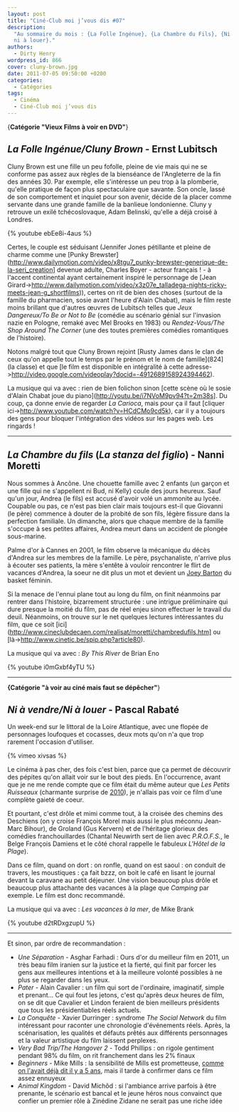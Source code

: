 ```yaml
---
layout: post
title: "Ciné-Club moi j’vous dis #07"
description:
  "Au sommaire du mois : {La Folle Ingénue}, {La Chambre du Fils}, {Ni à vendre,
  ni à louer}."
authors:
  - Dirty Henry
wordpress_id: 866
cover: cluny-brown.jpg
date: 2011-07-05 09:50:00 +0200
categories:
  - Catégories
tags:
  - Cinéma
  - Ciné-Club moi j’vous dis
---
```


{**Catégorie "Vieux Films à voir en DVD"**}

## _La Folle Ingénue/Cluny Brown_ - Ernst Lubitsch

Cluny Brown est une fille un peu fofolle, pleine de vie mais qui ne se conforme
pas assez aux règles de la bienséance de l'Angleterre de la fin des années 30.
Par exemple, elle s'intéresse un peu trop à la plomberie, qu'elle pratique de
façon plus spectaculaire que savante. Son oncle, lassé de son comportement et
inquiet pour son avenir, décide de la placer comme servante dans une grande
famille de la banlieue londonienne. Cluny y retrouve un exilé tchécoslovaque,
Adam Belinski, qu'elle a déjà croisé à Londres.

{% youtube ebEe8i-4aus %}

Certes, le couple est séduisant (Jennifer Jones pétillante et pleine de charme
comme une [Punky
Brewster](http://www.dailymotion.com/video/x8tgu7_punky-brewster-generique-de-la-seri_creation]
devenue adulte, Charles Boyer - acteur français ! - à l'accent continental ayant
certainement inspiré le personnage de [Jean
Girard->http://www.dailymotion.com/video/x3z07e_talladega-nights-ricky-meets-jean-g_shortfilms)),
certes on rit de bien des choses (surtout de la famille du pharmacien, sosie
avant l'heure d'Alain Chabat), mais le film reste moins brillant que d'autres
œuvres de Lubitsch telles que _Jeux Dangereux/To Be or Not to Be_ (comédie au
scénario génial sur l'invasion nazie en Pologne, remaké avec Mel Brooks en 1983)
ou _Rendez-Vous/The Shop Around The Corner_ (une des toutes premières comédies
romantiques de l'histoire).

Notons malgré tout que Cluny Brown rejoint [Rusty James dans le clan de ceux
qu'on appelle tout le temps par le prénom et le nom de famille](824] (la classe)
et que [le film est disponible en intégralité à cette
adresse->http://video.google.com/videoplay?docid=-4912689158924394462).

La musique qui va avec : rien de bien folichon sinon [cette scène où le sosie
d'Alain Chabat joue du piano](http://youtu.be/i7NVoM9pv94?t=2m38s]. Du coup, ça
donne envie de regarder _La Carioca_, mais pour ça il faut [cliquer
ici->http://www.youtube.com/watch?v=HCdCMo9cd5k), car il y a toujours des gens
pour bloquer l'intégration des vidéos sur les pages web. Les ringards !

---

## _La Chambre du fils_ (_La stanza del figlio_) - Nanni Moretti

Nous sommes à Ancône. Une chouette famille avec 2 enfants (un garçon et une
fille qui ne s'appellent ni Bud, ni Kelly) coule des jours heureux. Sauf qu'un
jour, Andrea (le fils) est accusé d'avoir volé un ammonite au lycée. Coupable ou
pas, ce n'est pas bien clair mais toujours est-il que Giovanni (le père)
commence à douter de la probité de son fils, légère fissure dans la perfection
familiale. Un dimanche, alors que chaque membre de la famille s'occupe à ses
petites affaires, Andrea meurt dans un accident de plongée sous-marine.

Palme d'or à Cannes en 2001, le film observe la mécanique du décès d'Andrea sur
les membres de la famille. Le père, psychanaliste, n'arrive plus à écouter ses
patients, la mère s'entête à vouloir rencontrer le flirt de vacances d'Andrea,
la soeur ne dit plus un mot et devient un
[Joey Barton](http://www.youtube.com/watch?v=_ASkfY-1gjM) du basket féminin.

Si la menace de l'ennui plane tout au long du film, on finit néanmoins par
rentrer dans l'histoire, bizarrement structurée : une intrigue préliminaire qui
dure presque la moitié du film, pas de réel enjeu sinon effectuer le travail du
deuil. Néanmoins, on trouve sur le net quelques lectures intéressantes du film,
que ce soit
[ici](http://www.cineclubdecaen.com/realisat/moretti/chambredufils.htm] ou
[là->http://www.cinetic.be/spip.php?article80).

La musique qui va avec : _By This River_ de Brian Eno

{% youtube i0mGxbf4yTU %}

---

**{Catégorie "à voir au ciné mais faut se dépêcher"**}

## _Ni à vendre/Ni à louer_ - Pascal Rabaté

Un week-end sur le littoral de la Loire Atlantique, avec une flopée de
personnages loufoques et cocasses, deux mots qu'on n'a que trop rarement
l'occasion d'utiliser.

{% vimeo xivsas %}

Le cinéma à pas cher, des fois c'est bien, parce que ça permet de découvrir des
pépites qu'on allait voir sur le bout des pieds. En l'occurrence, avant que je
ne me rende compte que ce film était du même auteur que _Les Petits Ruisseaux_
(charmante surprise de [2010](769)), je n'allais pas voir ce film d'une complète
gaieté de coeur.

Et pourtant, c'est drôle et mimi comme tout, à la croisée des chemins des
Deschiens (on y croise François Morel mais aussi le plus méconnu Jean-Marc
Bihour), de Groland (Gus Kervern) et de l'héritage glorieux des comédies
franchouillardes (Chantal Neuwirth sert de lien avec _P.R.O.F.S._, le Belge
François Damiens et le côté choral rappelle le fabuleux _L'Hôtel de la Plage_).

Dans ce film, quand on dort : on ronfle, quand on est saoul : on conduit de
travers, les moustiques : ça fait bzzz, on boit le café en lisant le journal
devant la caravane au petit déjeuner. Une vision beaucoup plus drôle et beaucoup
plus attachante des vacances à la plage que _Camping_ par exemple. Le film est
donc recommandé.

La musique qui va avec : _Les vacances à la mer_, de Mike Brank

{% youtube d2tRDxgzupU %}

---

Et sinon, par ordre de recommandation :

- _Une Séparation_ - Asghar Farhadi : Ours d'or du meilleur film en 2011, un
  très beau film iranien sur la justice et la fierté, qui finit par forcer les
  gens aux meilleures intentions et à la meilleure volonté possibles à ne plus
  se regarder dans les yeux.
- _Pater_ - Alain Cavalier : un film qui sort de l'ordinaire, imaginatif, simple
  et prenant… Ce qui fout les jetons, c'est qu'après deux heures de film, on se
  dit que Cavalier et Lindon feraient de bien meilleurs présidents que tous les
  présidentiables réels actuels.
- _La Conquête_ - Xavier Durringer : syndrome _The Social Network_ du film
  intéressant pour raconter une chronologie d'événements réels. Après, la
  scénarisation, les qualités et défauts prêtés aux différents personnages et la
  valeur artistique du film laissent perplexes.
- _Very Bad Trip/The Hangover 2_ - Todd Phillips : on rigole gentiment pendant
  98% du film, on rit franchement dans les 2% finaux
- _Beginners_ - Mike Mills : la sensibilité de Mills est prometteuse,
  [comme on l'avait déjà dit il y a 5 ans](333), mais il tarde à confirmer dans
  ce film assez ennuyeux
- _Animal Kingdom_ - David Michôd : si l'ambiance arrive parfois à être
  prenante, le scénario est bancal et le jeune héros nous convainct que confier
  un premier rôle à Zinédine Zidane ne serait pas une riche idée
